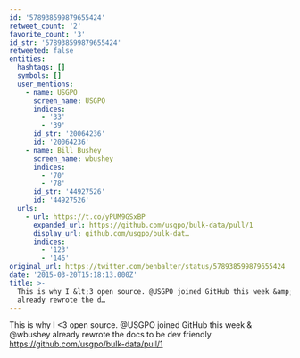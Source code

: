 ```yaml
---
id: '578938599879655424'
retweet_count: '2'
favorite_count: '3'
id_str: '578938599879655424'
retweeted: false
entities:
  hashtags: []
  symbols: []
  user_mentions:
    - name: USGPO
      screen_name: USGPO
      indices:
        - '33'
        - '39'
      id_str: '20064236'
      id: '20064236'
    - name: Bill Bushey
      screen_name: wbushey
      indices:
        - '70'
        - '78'
      id_str: '44927526'
      id: '44927526'
  urls:
    - url: https://t.co/yPUM9GSxBP
      expanded_url: https://github.com/usgpo/bulk-data/pull/1
      display_url: github.com/usgpo/bulk-dat…
      indices:
        - '123'
        - '146'
original_url: https://twitter.com/benbalter/status/578938599879655424
date: '2015-03-20T15:18:13.000Z'
title: >-
  This is why I &lt;3 open source. @USGPO joined GitHub this week &amp; @wbushey
  already rewrote the d…
---
```


This is why I &lt;3 open source. @USGPO joined GitHub this week &amp; @wbushey already rewrote the docs to be dev friendly https://github.com/usgpo/bulk-data/pull/1